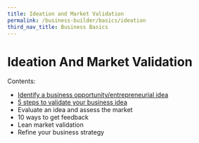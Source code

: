 ```yaml
---
title: Ideation and Market Validation
permalink: /business-builder/basics/ideation
third_nav_title: Business Basics
---
```

# Ideation And Market Validation
Contents:
* [Identify a business opportunity/entrepreneurial idea](/business-builder/basics/ideation/id-evaluate-opp)
* [5 steps to validate your business idea](/business-builder/basics/ideation/validate-idea)
* Evaluate an idea and assess the market
* 10 ways to get feedback
* Lean market validation
* Refine your business strategy